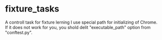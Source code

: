 # fixture_tasks
A controll task for fixture lerning
I use special path for initializing of Chrome. If it does not work for you, you shold delit "executable_path" option from "conftest.py".
